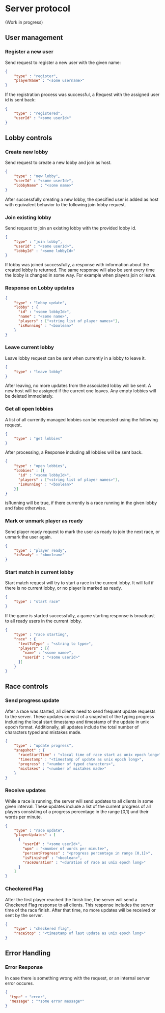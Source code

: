 # Server protocol
(Work in progress)

## User management
### Register a new user
Send request to register a new user with the given name:
```json
{
    "type" : "register",
    "playerName" : "<some username>"
}
```
If the registration process was successful, a Request with the assigned user id is sent back:
```json
{
    "type" : "registered",
    "userId" : "<some userId>"
}
```
## Lobby controls
### Create new lobby
Send request to create a new lobby and join as host.
```json
{
    "type" : "new lobby",
    "userId" : "<some userId>",
    "lobbyName" : "<some name>"
}
```
After successfully creating a new lobby, the specified user is added as host with equivalent behavior to the following join lobby request.
### Join existing lobby
Send request to join an existing lobby with the provided lobby id.
```json
{
    "type" : "join lobby",
    "userId" : "<some userId>",
    "lobbyId" : "<some lobbyId>"
}
```
If lobby was joined successfully, a response with information about the created lobby is returned. The same response will also be sent every time the lobby is changed in some way. For example when players join or leave.
### Response on Lobby updates
```json
{
    "type" : "lobby update",
    "lobby" : {
      "id" : "<some lobbyId>",
      "name" : "<some name>",
      "players" : ["<string list of player names>"],
      "isRunning" : "<boolean>"
    }
}
```
### Leave current lobby
Leave lobby request can be sent when currently in a lobby to leave it.
```json
{
    "type" : "leave lobby"
}
```
After leaving, no more updates from the associated lobby will be sent. A new host will be assigned if the current one leaves. Any empty lobbies will be deleted immediately.
### Get all open lobbies
A list of all currently managed lobbies can be requested using the following request.
```json
{
    "type" : "get lobbies"
}
```
After processing, a Response including all lobbies will be sent back.
```json
{
    "type" : "open lobbies",
    "lobbies" : [{
      "id" : "<some lobbyId>",
      "players" : ["<string list of player names>"],
      "isRunning" : "<boolean>"
    }]
}
```
isRunning will be true, if there currently is a race running in the given lobby and false otherwise. 
### Mark or unmark player as ready
Send player ready request to mark the user as ready to join the next race, or unmark the user again.
```json
{
    "type" : "player ready",
    "isReady" : "<boolean>"
}
```
### Start match in current lobby
Start match request will try to start a race in the current lobby. It will fail if there is no current lobby, or no player is marked as ready.
```json
{
    "type" : "start race"
}
```
If the game is started successfully, a game starting response is broadcast to all ready users in the current lobby.
```json
{
    "type" : "race starting",
    "race" : {
      "textToType" : "<string to type>",
      "players" : [{ 
        "name" : "<some name>",
        "userId" : "<some userId>"
      }]
    }
}
```
## Race controls 
### Send progress update
After a race was started, all clients need to send frequent update requests to the server. These updates consist of a snapshot of the typing progress including the local start timestamp and timestamp of the update in unix epoch format. Additionally, all updates include the total number of characters typed and mistakes made.  
```json
{
    "type" : "update progress",
    "snapshot" : {
      "raceStartTime" : "<local time of race start as unix epoch long>",
      "timestamp" : "<timestamp of update as unix epoch long>",
      "progress" : "<number of typed characters>",
      "mistakes" : "<number of mistakes made>"
    }
}
```
### Receive updates 
While a race is running, the server will send updates to all clients in some given interval. These updates include a list of the current progress of all players consisting of a progress percentage in the range [0,1] und their words per minute.
```json
{
    "type" : "race update",
    "playerUpdates" : [
      {
        "userId" : "<some userId>",
        "wpm" : "<number of words per minute>",
        "percentProgress" : "<progress percentage in range [0,1]>",
        "isFinished" : "<boolean>",
        "raceDuration" : "<duration of race as unix epoch long>"
      }
    ]
}
```
### Checkered Flag
After the first player reached the finish line, the server will send a Checkered Flag response to all clients. This response includes the server time of the race finish. After that time, no more updates will be received or sent by the server.   
```json
{
    "type" : "checkered flag",
    "raceStop" : "<timestamp of last update as unix epoch long>"
}
```

## Error Handling
### Error Response
In case there is something wrong with the request, or an internal server error occures.
```json
{
  "type" : "error",
  "message" : "*some error message*"
}
```